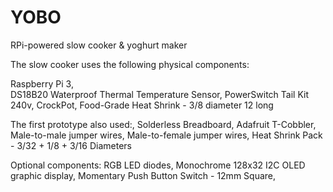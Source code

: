 # YOBO
RPi-powered slow cooker &amp; yoghurt maker

The slow cooker uses the following physical components:

  Raspberry Pi 3,  
  DS18B20 Waterproof Thermal Temperature Sensor,
  PowerSwitch Tail Kit 240v,
  CrockPot,
  Food-Grade Heat Shrink - 3/8 diameter 12 long
  
The first prototype also used:,
  Solderless Breadboard,
  Adafruit T-Cobbler,
  Male-to-male jumper wires,
  Male-to-female jumper wires,
  Heat Shrink Pack - 3/32 + 1/8 + 3/16 Diameters
   
Optional components:
  RGB LED diodes,
  Monochrome 128x32 I2C OLED graphic display,
  Momentary Push Button Switch - 12mm Square,
  


